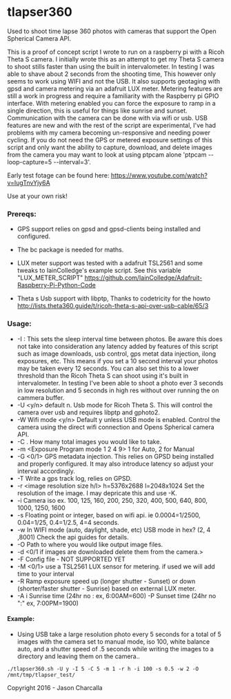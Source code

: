 # tlapser360
Used to shoot time lapse 360 photos with cameras that support the Open Spherical Camera API.

This is a proof of concept script I wrote to run on  a raspberry pi with a Ricoh Theta S camera. I initially wrote this as an attempt to get my Theta S camera to shoot stills faster than using the built in intervalometer. In testing I was able to shave about 2 seconds from the shooting time, This however only seems to work using WIFI and not the USB. It also supports geotaging with gpsd and camera metering via an adafruit LUX meter. Metering features are still a work in progress and require a familiarity with the Raspberry pi GPIO interface. With metering enabled you can force the exposure to ramp in a single direction, this is useful for things like sunrise and sunset. Communication with the camera can be done with via wifi or usb. USB features are new and with the rest of the script are experimental, I've had problems with my camera becoming un-responsive and needing power cycling. If you do not need the GPS or metered exposure settings of this script and only want the ability to capture, download, and delete images from the camera you may want to look at using ptpcam alone 'ptpcam --loop-capture=5 --interval=3'.


Early test fotage can be found here: https://www.youtube.com/watch?v=IugTnvYjy6A

Use at your own risk!


### Prereqs: 

- GPS support relies on gpsd and gpsd-clients being installed and configured.

- The bc package is needed for maths.

- LUX meter support was tested with a adafruit TSL2561 and some tweaks to IainColledge's
  example script. See this variable "LUX_METER_SCRIPT"
  https://github.com/IainColledge/Adafruit-Raspberry-Pi-Python-Code

- Theta s Usb support with libptp, Thanks to codetricity for the howto 
  http://lists.theta360.guide/t/ricoh-theta-s-api-over-usb-cable/65/3



### Usage:

- -I <Interval seconds> : This sets the sleep interval time between photos. Be aware this does not take into consideration any latency added by features of this script such as image downloads, usb control, gps metat data injection, ilong exposures, etc. This means if you set a 10 second interval your photos may be taken every 12 seconds. You can also set this to a lower threshold than the Ricoh Theta S can shoot using it's built in intervalometer. In testing I've been able to shoot a photo ever 3 seconds in low resolution and 5 seconds in high res without over running the on cammera buffer. 
- -U <y/n> default n. Usb mode for Ricoh Theta S. This will control the camera over usb and requires libptp and gphoto2.
- -W Wifi mode <y/n> Default y unless USB mode is enabled. Control the camera using the direct wifi connection and Opens Spherical camera API.
- -C <Image count>. How many total images you would like to take.
- -m <Exposure Program mode 1 2 4 9> 1 for Auto, 2 for Manual
- -G <0/1> GPS metadata injection. This relies on GPSD being installed and properly configured. It may also introduce latency so adjust your interval accordingly.
- -T <GPS Track log path and file name> Write a gps track log, relies on GPSD.
- -r <image resolution size h/l> h=5376x2688 l=2048x1024 Set the resolution of the image. I may depricate this and use -K.
- -i <iso> Camera iso ex. 100, 125, 160, 200, 250, 320, 400, 500, 640, 800, 1000, 1250, 1600 
- -s <shutter speed> Floating point or integer, based on wifi api. ie 0.0004=1/2500, 0.04=1/25, 0.4=1/2.5, 4=4 seconds.
- -w <White Balance> In WIFI mode (auto, daylight, shade, etc) USB mode in hex? (2, 4 ,8001) Check the api guides for details.
- -O <Output path /> Path to where you would like output image files.
- -d <0/1 if images are downloaded delete them from the camera.> 
- -F Config file - NOT SUPPORTED YET 
- -M <0/1> use a TSL2561 LUX sensor for metering. if used we will add time to your interval
- -R Ramp exposure speed up (longer shutter - Sunset) or down (shorter/faster shutter - Sunrise) based on external LUX meter.
- -A <time>i Sunrise time (24hr no : ex, 6:00AM=600) -P Sunset time (24hr no ":" ex, 7:00PM=1900)

#### Example:
- Using USB take a large resolution photo every 5 seconds for a total of 5 images with the camera set to manual mode, iso 100, white balance auto, and a shutter speed of .5 seconds while writing the images to a directory and leaving them on the camera.. 

```
./tlapser360.sh -U y -I 5 -C 5 -m 1 -r h -i 100 -s 0.5 -w 2 -O /mnt/tmp/tlapser_test/
```
Copyright 2016 - Jason Charcalla
